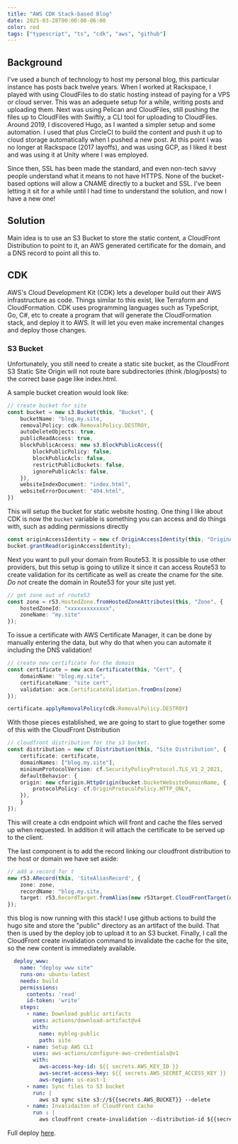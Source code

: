 ```yaml
---
title: "AWS CDK Stack-based Blog"
date: 2025-03-28T00:00:00-06:00
color: red
tags: ["typescript", "ts", "cdk", "aws", "github"]
---
```


## Background

I've used a bunch of technology to host my personal blog, this particular instance has posts back twelve years. When I worked at Rackspace, I played with using CloudFiles to do static hosting instead of paying for a VPS or cloud server.  This was an adequete setup for a while, writing posts and uploading them.  Next was using Pelican and CloudFiles, still pushing the files up to CloudFiles with Swiftly, a CLI tool for uploading to CloudFiles.  Around 2019, I discovered Hugo, as I wanted a simpler setup and some automation. I used that plus CircleCI to build the content and push it up to cloud storage automatically when I pushed a new post.  At this point I was no longer at Rackspace (2017 layoffs), and was using GCP, as I liked it best and was using it at Unity where I was employed.  

Since then, SSL has been made the standard, and even non-tech savvy people understand what it means to not have HTTPS. None of the bucket-based options will allow a CNAME directly to a bucket and SSL.  I've been letting it sit for a while until I had time to understand the solution, and now I have a new one!

## Solution

Main idea is to use an S3 Bucket to store the static content, a CloudFront Distribution to point to it, an AWS generated certificate for the domain, and a DNS record to point all this to.  

## CDK

AWS's Cloud Development Kit (CDK) lets a developer build out their AWS infrastructure as code. Things similar to this exist, like Terraform and CloudFormation.  CDK uses programming languages such as TypeScript, Go, C#, etc to create a program that will generate the CloudFormation stack, and deploy it to AWS. It will let you even make incremental changes and deploy those changes.

### S3 Bucket

Unfortunately, you still need to create a static site bucket, as the CloudFront S3 Static Site Origin will not route bare subdirectories (think /blog/posts) to the correct base page like index.html.  

A sample bucket creation would look like: 

```typescript
// create bucket for site
const bucket = new s3.Bucket(this, "Bucket", {
    bucketName: "blog.my.site,
    removalPolicy: cdk.RemovalPolicy.DESTROY,
    autoDeleteObjects: true,
    publicReadAccess: true,
    blockPublicAccess: new s3.BlockPublicAccess({
        blockPublicPolicy: false,
        blockPublicAcls: false,
        restrictPublicBuckets: false,
        ignorePublicAcls: false,
    }),
    websiteIndexDocument: "index.html",
    websiteErrorDocument: "404.html",
})
```
This will setup the bucket for static website hosting. One thing I like about CDK is now the `bucket` variable is something you can access and do things with, such as adding permissions directly

```typescript
const originAccessIdentity = new cf.OriginAccessIdentity(this, "OriginAccessIdentity");
bucket.grantRead(originAccessIdentity);
```

Next you want to pull your domain from Route53.  It is possible to use other providers, but this setup is going to utilize it since it can access Route53 to create validation for its certificate as well as create the cname for the site.  *Do not* create the domain in Route53 for your site just yet. 

```typescript
// get zone out of route53
const zone = r53.HostedZone.fromHostedZoneAttributes(this, "Zone", {
    hostedZoneId: "xxxxxxxxxxxxx",
    zoneName: "my.site"
});
```

To issue a certificate with AWS Certificate Manager, it can be done by manually entering the data, but why do that when you can automate it including the DNS validation!

```typescript
// create new certificate for the domain
const certificate = new acm.Certificate(this, "Cert", {
    domainName: "blog.my.site",
    certificateName: "site cert",
    validation: acm.CertificateValidation.fromDns(zone)
});

certificate.applyRemovalPolicy(cdk.RemovalPolicy.DESTROY)
```

With those pieces established, we are going to start to glue together some of this with the CloudFront Distribution

```typescript
// cloudfront distribution for the s3 bucket.
const distribution = new cf.Distribution(this, "Site Distribution", {
    certificate: certificate,
    domainNames: ["blog.my.site"],
    minimumProtocolVersion: cf.SecurityPolicyProtocol.TLS_V1_2_2021,
    defaultBehavior: {
    origin: new cforigin.HttpOrigin(bucket.bucketWebsiteDomainName, {
        protocolPolicy: cf.OriginProtocolPolicy.HTTP_ONLY,
    }),
    }
});
```

This will create a cdn endpoint which will front and cache the files served up when requested.  In addition it will attach the certificate to be served up to the client. 

The last component is to add the record linking our cloudfront distribution to the host or domain we have set aside: 

```typescript
// add a record for t
new r53.ARecord(this, 'SiteAliasRecord', {
    zone: zone,
    recordName: "blog.my.site,
    target: r53.RecordTarget.fromAlias(new r53target.CloudFrontTarget(distribution))
});
```

this blog is now running with this stack! I use github actions to build the hugo site and store the "public" directory as an artifact of the build. That then is used by the deploy job to upload it to an S3 bucket.  Finally, I call the CloudFront create invalidation command to invalidate the cache for the site, so the new content is immediately available. 

```yaml
  deploy_www:
    name: "deploy www site"
    runs-on: ubuntu-latest
    needs: build
    permissions:
      contents: 'read'
      id-token: 'write'
    steps:
      - name: Download public artifacts
        uses: actions/download-artifact@v4
        with:
          name: myblog-public
          path: site
      - name: Setup AWS CLI
        uses: aws-actions/configure-aws-credentials@v1
        with:
          aws-access-key-id: ${{ secrets.AWS_KEY_ID }}
          aws-secret-access-key: ${{ secrets.AWS_SECRET_ACCESS_KEY }}
          aws-region: us-east-1
      - name: Sync files to S3 bucket
        run: |
          aws s3 sync site s3://${{secrets.AWS_BUCKET}} --delete
      - name: Invalidaiton of CloudFront Cache
        run : | 
          aws cloudfront create-invalidation --distribution-id ${{secrets.AWS_CF_DISTRIBUTION}} --paths '/*'
```

Full deploy [here](https://github.com/sasimpson/blog/blob/main/.github/workflows/hugo-aws.yaml).
